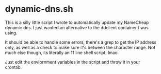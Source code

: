 # dynamic-dns.sh

This is a silly little script I wrote to automatically update my NameCheap dynamic dns.  I just wanted an alternative to the ddclient container I was using.

It should be able to handle some errors, there's a grep to get the IP address only, as well as a check to make sure it's between the character range.  Not much else though, its literally an 11 line shell script, lmao.

Just edit the enviornment variables in the script and throw it in your crontab.
